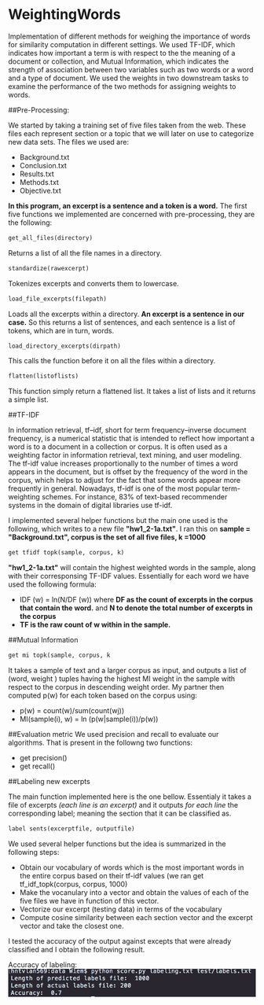 # WeightingWords

Implementation of different methods for weighing the importance of words for similarity computation in different settings. We used TF-IDF, which indicates how important a term is with respect to the the meaning of a document or collection, and Mutual Information, which indicates the strength of association between two variables such as two words or a word and a type of document. We used the weights in two downstream tasks to examine the performance of the two methods for assigning weights to words.


##Pre-Processing:

We started by taking a training set of five files taken from the web. These files each represent  section or a topic that we will later on use to categorize new data sets. The files we used are:

  * Background.txt
  * Conclusion.txt
  * Results.txt
  * Methods.txt
  * Objective.txt

**In this program, an excerpt is a sentence and a token is a word.**
The first five functions we implemented are concerned with pre-processing, they are the following:

```python
get_all_files(directory)
```
Returns a list of all the file names in a directory.
```python
standardize(rawexcerpt)
```
Tokenizes excerpts and converts them to lowercase.
```python
load_file_excerpts(filepath)
```
Loads all the excerpts within a directory. **An excerpt is a sentence in our case.** So this returns a list of sentences, and each sentence is a list of tokens, which are in turn, words. 
```python
load_directory_excerpts(dirpath)
```
This calls the function before it on all the files within a directory.
```python
flatten(listoflists)
```
This function simply return a flattened list. It takes a list of lists and it returns a simple list.

##TF-IDF

In information retrieval, tf–idf, short for term frequency–inverse document frequency, is a numerical statistic that is intended to reflect how important a word is to a document in a collection or corpus. It is often used as a weighting factor in information retrieval, text mining, and user modeling. The tf-idf value increases proportionally to the number of times a word appears in the document, but is offset by the frequency of the word in the corpus, which helps to adjust for the fact that some words appear more frequently in general. Nowadays, tf-idf is one of the most popular term-weighting schemes. For instance, 83% of text-based recommender systems in the domain of digital libraries use tf-idf.

I implemented several helper functions but the main one used is the following, which writes to a new file **"hw1_2-1a.txt"**. I ran this on **sample = "Background.txt", corpus is the set of all five files, k =1000** 
```python
get tfidf topk(sample, corpus, k)
```
**"hw1_2-1a.txt"** will contain the highest weighted words in the sample, along with their corresponsing TF-IDF values. 
Essentially for each word we have used the following formula: 

* IDF (w) = ln(N/DF (w)) where **DF as the count of excerpts in the corpus that contain the word.** and **N to denote the total number of excerpts in the corpus**
* **TF is the raw count of w within in the sample.**

##Mutual Information
```python
get mi topk(sample, corpus, k
```
It takes a sample of text and a larger corpus as input, and outputs a list of (word, weight ) tuples having the highest MI weight in the sample with respect to the corpus in descending weight order. 
My partner then computed p(w) for each token based on the corpus using:

* p(w) = count(w)/sum(count(wj)) 
* MI(sample(i), w) = ln (p(w|sample(i))/p(w))

##Evaluation metric
We used precision and recall to evaluate our algorithms. That is present in the followng two functions: 

* get precision()
* get recall() 

##Labeling new excerpts

The main function implemented here is the one bellow. Essentialy it takes a file of excerpts *(each line is an excerpt)* and it outputs *for each line* the corresponding label; meaning the section that it can be classified as. 
```python
label sents(excerptfile, outputfile)
```
We used several helper functions but the idea is summarized in the following steps:

* Obtain our vocabulary of words which is the most important words in the entire corpus based on their tf-idf values (we ran  get tf_idf_topk(corpus, corpus, 1000)
* Make the vocanulary into a vector and obtain the values of each of the five files we have in function of this vector.
* Vectorize our excerpt (testing data) in terms of the vocabulary
* Compute cosine similarity between each section vector and the excerpt vector and take the closest one.

I tested the accuracy of the output against excepts that were already classified and I obtain the following result.

Accuracy of labeling:
![Alt text](/s1.png?raw=true "Screenshot1")
